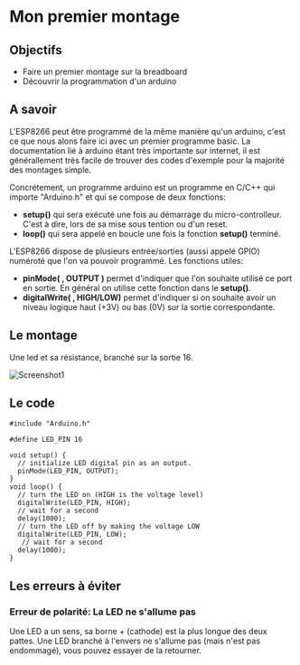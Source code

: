 Mon premier montage
===================

Objectifs
---------

- Faire un premier montage sur la breadboard
- Découvrir la programmation d'un arduino

A savoir
--------

L'ESP8266 peut être programmé de la même manière qu'un arduino, c'est ce que nous alons faire ici avec un premier programme basic. La documentation lié à arduino étant très importante sur internet, il est générallement très facile de trouver des codes d'exemple pour la majorité des montages simple.

Concrétement, un programme arduino est un programme en C/C++ qui importe "Arduino.h" et qui se compose de deux fonctions:

- **setup()** qui sera exécuté une fois au démarrage du micro-controlleur. C'est à dire, lors de sa mise sous tention ou d'un reset.
- **loop()** qui sera appelé en boucle une fois la fonction **setup()** terminé.

L'ESP8266 dispose de plusieurs entrée/sorties (aussi appelé GPIO) numéroté que l'on va pouvoir programmé. Les fonctions utiles:

- **pinMode( <pin-number>, OUTPUT )** permet d'indiquer que l'on souhaite utilisé ce port en sortie. En général on utilise cette fonction dans le **setup()**.
- **digitalWrite( <pin-number>, HIGH/LOW)** permet d'indiquer si on souhaite avoir un niveau logique haut (+3V) ou bas (0V) sur la sortie correspondante.

Le montage
----------

Une led et sa résistance, branché sur la sortie 16.

![Screenshot1](screen1.png)

Le code
-------
	#include "Arduino.h"
	
	#define LED_PIN 16
	
	void setup() {
	  // initialize LED digital pin as an output.
	  pinMode(LED_PIN, OUTPUT);
	}
	void loop() {
	  // turn the LED on (HIGH is the voltage level)
	  digitalWrite(LED_PIN, HIGH);
	  // wait for a second
	  delay(1000);
	  // turn the LED off by making the voltage LOW
	  digitalWrite(LED_PIN, LOW);
	   // wait for a second
	  delay(1000);
	}


Les erreurs à éviter
-------------------

### Erreur de polarité: La LED ne s'allume pas
Une LED a un sens, sa borne + (cathode) est la plus longue des deux pattes.
Une LED branché à l'envers ne s'allume pas (mais n'est pas endommagé), vous pouvez essayer de la retourner.